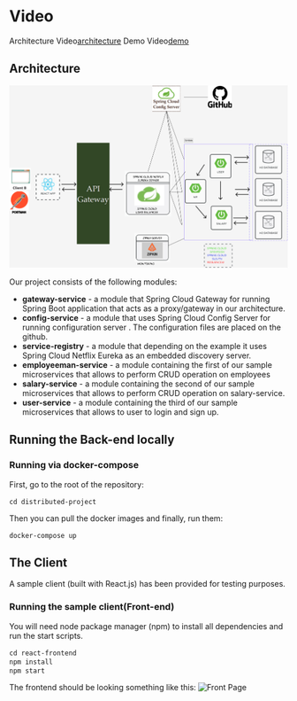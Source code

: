 # Video
Architecture Video[architecture](https://drive.google.com/file/d/1y10ZdWjItVAnzWC8hqi5O5cdl221SERl/view?usp=sharing) 
Demo Video[demo](https://drive.google.com/file/d/1b6caDbK4_kTz51xVr1h77Jb3D7NL1KnN/view?usp=sharing) 



## Architecture
![Arch](arch.jpg)

Our project consists of the following modules:
- **gateway-service** - a module that Spring Cloud Gateway for running Spring Boot application that acts as a proxy/gateway in our architecture.
- **config-service** - a module that uses Spring Cloud Config Server for running configuration server . The configuration files are placed on the github.
- **service-registry** - a module that depending on the example it uses Spring Cloud Netflix Eureka as an embedded discovery server.
- **employeeman-service** - a module containing the first of our sample microservices that allows to perform CRUD operation on employees
- **salary-service** - a module containing the second of our sample microservices that allows to perform CRUD operation on  salary-service. 
- **user-service** - a module containing the third of our sample microservices that allows to user to login and sign up. 
## Running the Back-end locally

### Running via docker-compose

First, go to the root of the repository:
```
cd distributed-project
```

Then you can pull the docker images and finally, run them:
```
docker-compose up
```

## The Client

A sample client (built with React.js) has been provided for testing purposes. 

### Running the sample client(Front-end)

You will need node package manager (npm) to install all dependencies and run the start scripts.

```
cd react-frontend
npm install
npm start
```
The frontend should be looking something like this:
![Front Page](front-page.jpg)